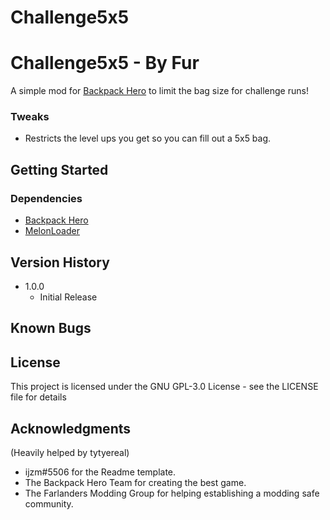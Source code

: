 # Challenge5x5

# Challenge5x5 - By Fur 

A simple mod for [Backpack Hero](https://store.steampowered.com/app/1970580/Backpack_Hero/) to limit the bag size for challenge runs!

### Tweaks
* Restricts the level ups you get so you can fill out a 5x5 bag.

## Getting Started

### Dependencies

* [Backpack Hero](https://store.steampowered.com/app/1970580/Backpack_Hero/)
* [MelonLoader](https://github.com/LavaGang/MelonLoader)


## Version History

* 1.0.0
	* Initial Release

## Known Bugs

## License

This project is licensed under the GNU GPL-3.0 License - see the LICENSE file for details

## Acknowledgments
(Heavily helped by tytyereal)
* ijzm#5506 for the Readme template.
* The Backpack Hero Team for creating the best game.
* The Farlanders Modding Group for helping establishing a modding safe community.
